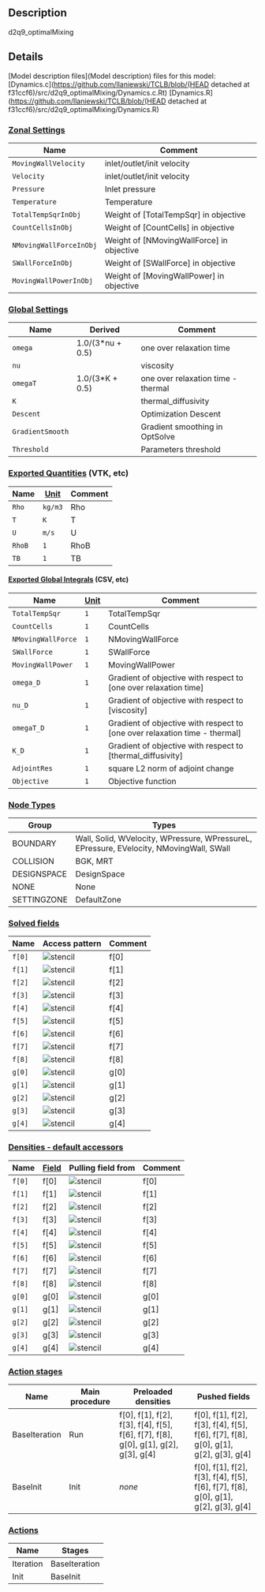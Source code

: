 

## Description
d2q9_optimalMixing

## Details
[Model description files](Model description) files for this model:
[Dynamics.c](https://github.com/llaniewski/TCLB/blob/(HEAD detached at f31ccf6)/src/d2q9_optimalMixing/Dynamics.c.Rt)
[Dynamics.R](https://github.com/llaniewski/TCLB/blob/(HEAD detached at f31ccf6)/src/d2q9_optimalMixing/Dynamics.R)

### [Zonal Settings](Settings)

| Name | Comment |
| --- | --- |
|`MovingWallVelocity`|inlet/outlet/init velocity|
|`Velocity`|inlet/outlet/init velocity|
|`Pressure`|Inlet pressure|
|`Temperature`|Temperature|
|`TotalTempSqrInObj`|Weight of [TotalTempSqr] in objective|
|`CountCellsInObj`|Weight of [CountCells] in objective|
|`NMovingWallForceInObj`|Weight of [NMovingWallForce] in objective|
|`SWallForceInObj`|Weight of [SWallForce] in objective|
|`MovingWallPowerInObj`|Weight of [MovingWallPower] in objective|


### [Global Settings](Settings)

| Name | Derived | Comment |
| --- | --- | --- |
|`omega`|1.0/(3*nu + 0.5)|one over relaxation time|
|`nu`||viscosity|
|`omegaT`|1.0/(3*K + 0.5)|one over relaxation time - thermal|
|`K`||thermal_diffusivity|
|`Descent`||Optimization Descent|
|`GradientSmooth`||Gradient smoothing in OptSolve|
|`Threshold`||Parameters threshold|

### [Exported Quantities](Quantities) (VTK, etc)

| Name | [Unit](Units) | Comment |
| --- | --- | --- |
|`Rho`|`kg/m3`|Rho|
|`T`|`K`|T|
|`U`|`m/s`|U|
|`RhoB`|`1`|RhoB|
|`TB`|`1`|TB|

#### [Exported Global Integrals](Globals) (CSV, etc)

| Name | [Unit](Units) | Comment |
| --- | --- | --- |
|`TotalTempSqr`|`1`|TotalTempSqr|
|`CountCells`|`1`|CountCells|
|`NMovingWallForce`|`1`|NMovingWallForce|
|`SWallForce`|`1`|SWallForce|
|`MovingWallPower`|`1`|MovingWallPower|
|`omega_D`|`1`|Gradient of objective with respect to [one over relaxation time]|
|`nu_D`|`1`|Gradient of objective with respect to [viscosity]|
|`omegaT_D`|`1`|Gradient of objective with respect to [one over relaxation time - thermal]|
|`K_D`|`1`|Gradient of objective with respect to [thermal_diffusivity]|
|`AdjointRes`|`1`|square L2 norm of adjoint change|
|`Objective`|`1`|Objective function|

### [Node Types](Node-Types)

| Group | Types |
| --- | --- |
|BOUNDARY|Wall, Solid, WVelocity, WPressure, WPressureL, EPressure, EVelocity, NMovingWall, SWall|
|COLLISION|BGK, MRT|
|DESIGNSPACE|DesignSpace|
|NONE|None|
|SETTINGZONE|DefaultZone|

### [Solved fields](Fields)

| Name | Access pattern | Comment |
| --- | --- | --- |
|`f[0]`|![stencil](/images/st_a1p0p0p0p0p0p0.png)|f[0]|
|`f[1]`|![stencil](/images/st_a1n1p0p0n1p0p0.png)|f[1]|
|`f[2]`|![stencil](/images/st_a1p0n1p0p0n1p0.png)|f[2]|
|`f[3]`|![stencil](/images/st_a1p1p0p0p1p0p0.png)|f[3]|
|`f[4]`|![stencil](/images/st_a1p0p1p0p0p1p0.png)|f[4]|
|`f[5]`|![stencil](/images/st_a1n1n1p0n1n1p0.png)|f[5]|
|`f[6]`|![stencil](/images/st_a1p1n1p0p1n1p0.png)|f[6]|
|`f[7]`|![stencil](/images/st_a1p1p1p0p1p1p0.png)|f[7]|
|`f[8]`|![stencil](/images/st_a1n1p1p0n1p1p0.png)|f[8]|
|`g[0]`|![stencil](/images/st_a1p0p0p0p0p0p0.png)|g[0]|
|`g[1]`|![stencil](/images/st_a1n1p0p0n1p0p0.png)|g[1]|
|`g[2]`|![stencil](/images/st_a1p0n1p0p0n1p0.png)|g[2]|
|`g[3]`|![stencil](/images/st_a1p1p0p0p1p0p0.png)|g[3]|
|`g[4]`|![stencil](/images/st_a1p0p1p0p0p1p0.png)|g[4]|

### [Densities - default accessors](Densities)

| Name | [Field](Fields) | Pulling field from | Comment |
| --- | --- | --- | --- |
|`f[0]`|f[0]|![stencil](/images/st_a1p0p0p0p0p0p0.png)|f[0]|
|`f[1]`|f[1]|![stencil](/images/st_a1p1p0p0p1p0p0.png)|f[1]|
|`f[2]`|f[2]|![stencil](/images/st_a1p0p1p0p0p1p0.png)|f[2]|
|`f[3]`|f[3]|![stencil](/images/st_a1n1p0p0n1p0p0.png)|f[3]|
|`f[4]`|f[4]|![stencil](/images/st_a1p0n1p0p0n1p0.png)|f[4]|
|`f[5]`|f[5]|![stencil](/images/st_a1p1p1p0p1p1p0.png)|f[5]|
|`f[6]`|f[6]|![stencil](/images/st_a1n1p1p0n1p1p0.png)|f[6]|
|`f[7]`|f[7]|![stencil](/images/st_a1n1n1p0n1n1p0.png)|f[7]|
|`f[8]`|f[8]|![stencil](/images/st_a1p1n1p0p1n1p0.png)|f[8]|
|`g[0]`|g[0]|![stencil](/images/st_a1p0p0p0p0p0p0.png)|g[0]|
|`g[1]`|g[1]|![stencil](/images/st_a1p1p0p0p1p0p0.png)|g[1]|
|`g[2]`|g[2]|![stencil](/images/st_a1p0p1p0p0p1p0.png)|g[2]|
|`g[3]`|g[3]|![stencil](/images/st_a1n1p0p0n1p0p0.png)|g[3]|
|`g[4]`|g[4]|![stencil](/images/st_a1p0n1p0p0n1p0.png)|g[4]|

### [Action stages](Stages)

| Name | Main procedure | Preloaded densities | Pushed fields |
| --- | --- | --- | --- |
|BaseIteration|Run|f[0], f[1], f[2], f[3], f[4], f[5], f[6], f[7], f[8], g[0], g[1], g[2], g[3], g[4]|f[0], f[1], f[2], f[3], f[4], f[5], f[6], f[7], f[8], g[0], g[1], g[2], g[3], g[4]|
|BaseInit|Init|_none_|f[0], f[1], f[2], f[3], f[4], f[5], f[6], f[7], f[8], g[0], g[1], g[2], g[3], g[4]|


### [Actions](Stages)

| Name | Stages |
| --- | --- |
|Iteration|BaseIteration|
|Init|BaseInit|

